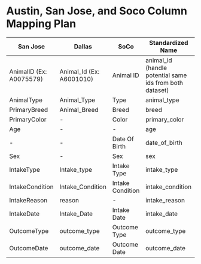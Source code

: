 # Austin, San Jose, and Soco Column Mapping Plan

| San Jose                  | Dallas               | SoCo | Standardized Name                                        |
|---------------------------|----------------------|------|-----------------------------------------------------------|
| AnimalID (Ex: A0075579)   | Animal_Id (Ex: A6001010) | Animal ID   | animal_id (handle potential same ids from both dataset)  |
| AnimalType                | Animal_Type          | Type   | animal_type                                              |
| PrimaryBreed              | Animal_Breed         | Breed   | breed                                                    |
| PrimaryColor              | -                    | Color   | primary_color                                            |
| Age                       | -                    | -   | age                                                      |
| -                       | -                    | Date Of Birth   | date_of_birth                                                      |
| Sex                       | -                    | Sex   | sex                                                      |
| IntakeType                | Intake_type          | Intake Type   | intake_type                                              |
| IntakeCondition           | Intake_Condition     | Intake Condition   | intake_condition                                         |
| IntakeReason              | reason               | -   | intake_reason                                            |
| IntakeDate                | Intake_Date          | Intake Date   | intake_date                                              |
| OutcomeType               | outcome_type         | Outcome Type   | outcome_type                                             |
| OutcomeDate               | outcome_date         | Outcome Date   | outcome_date                                             |

